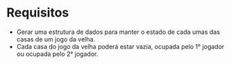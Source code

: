 # Requisitos
* Gerar uma estrutura de dados para manter o estado de cada umas das casas de um jogo da velha.
* Cada casa do jogo da velha poderá estar vazia, ocupada pelo 1° jogador ou ocupada pelo 2° jogador.
